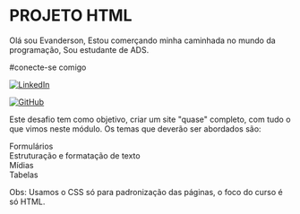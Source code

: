 # PROJETO HTML

Olá sou Evanderson, Estou comerçando minha caminhada no mundo da programação, Sou estudante de ADS.

#conecte-se comigo

[![LinkedIn](https://img.shields.io/badge/LinkedIn-0077B5?style=for-the-badge&logo=linkedin&logoColor=white)](https://www.linkedin.com/in/antonio-evanderson-de-melo-barros-436438270/)

[![GitHub](https://img.shields.io/badge/GitHub-100000?style=for-the-badge&logo=github&logoColor=white)](https://github.com/AntEvanderson)


Este desafio tem como objetivo, criar um site "quase" completo, com tudo o que vimos neste módulo. Os temas que deverão ser abordados são:

Formulários<br>
Estruturação e formatação de texto<br>
Mídias<br>
Tabelas<br>

Obs: Usamos o CSS só para padronização das páginas, o foco do curso é só HTML.
